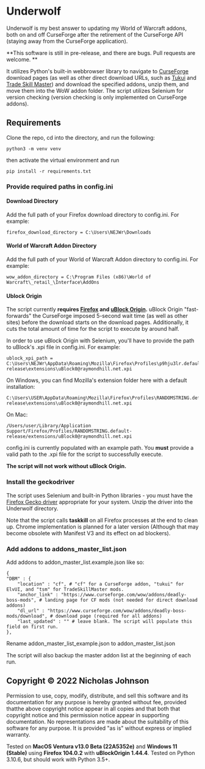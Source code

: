 # Underwolf

Underwolf is my best answer to updating my World of Warcraft addons, both on and off CurseForge after the retirement of the CurseForge API (staying away from the CurseForge application). 

**This software is still in pre-release, and there are bugs. Pull requests are welcome. **

It utilizes Python's built-in webbrowser library to navigate to [CurseForge](https://www.curseforge.com/) download pages (as well as other direct download URLs, such as [Tukui](https://www.tukui.org) and [Trade Skill Master](https://www.tradeskillmaster.com/)) and download the specified addons, unzip them, and move them into the WoW addon folder. The script utilizes Selenium for version checking (version checking is only implemented on CurseForge addons).

## Requirements

Clone the repo, cd into the directory, and run the following:

    python3 -m venv venv

then activate the virtual environment and run

    pip install -r requirements.txt

### Provide required paths in config.ini

#### Download Directory

Add the full path of your Firefox download directory to config.ini. For example:

    firefox_download_directory = C:\Users\NEJWr\Downloads

#### World of Warcraft Addon Directory

Add the full path of your World of Warcraft Addon directory to config.ini. For example:

    wow_addon_directory = C:\Program Files (x86)\World of Warcraft\_retail_\Interface\AddOns

#### Ublock Origin

The script currently **requires [Firefox](https://www.mozilla.org/en-US/firefox/new/) and [uBlock Origin](https://addons.mozilla.org/en-US/firefox/addon/ublock-origin/).** uBlock Origin "fast-forwards" the CurseForge imposed 5-second wait time (as well as other sites) before the download starts on the download pages. Additionally, it cuts the total amount of time for the script to execute by around half.

In order to use uBlock Origin with Selenium, you'll have to provide the path to uBlock's .xpi file in config.ini. For example:

    ublock_xpi_path = C:\Users\NEJWr\AppData\Roaming\Mozilla\Firefox\Profiles\p9hju3lr.default-release\extensions\uBlock0@raymondhill.net.xpi

On Windows, you can find Mozilla's extension folder here with a default installation:

    C:\Users\USER\AppData\Roaming\Mozilla\Firefox\Profiles\RANDOMSTRING.default-release\extensions\uBlock0@raymondhill.net.xpi

On Mac:

    /Users/user/Library/Application Support/Firefox/Profiles/RANDOMSTRING.default-release/extensions/uBlock0@raymondhill.net.xpi

config.ini is currently populated with an example path. You **must** provide a valid path to the .xpi file for the script to successfully execute.

**The script will not work without uBlock Origin.**

### Install the geckodriver

The script uses Selenium and built-in Python libraries - you must have the [Firefox Gecko driver](https://github.com/mozilla/geckodriver/releases) appropriate for your system. Unzip the driver into the Underwolf directory.

Note that the script calls **taskkill** on all Firefox processes at the end to clean up. Chrome implementation is planned for a later version (Although that may become obsolete with Manifest V3 and its effect on ad blockers).

### Add addons to addons_master_list.json

Add addons to addon_master_list.example.json like so:

    {
    "DBM" : {
        "location" : "cf", # "cf" for a CurseForge addon, "tukui" for ElvUI, and "tsm" for TradeSkillMaster mods.
        "anchor_link" : "https://www.curseforge.com/wow/addons/deadly-boss-mods", # landing page for CF mods (not needed for direct download addons)
        "dl_url" : "https://www.curseforge.com/wow/addons/deadly-boss-mods/download", # download page (required for all addons)
        "last_updated" : "" # leave blank. The script will populate this field on first run.
    },

Rename 
    addon_master_list_example.json
to
    addon_master_list.json

The script will also backup the master addon list at the beginning of each run.

## Copyright © 2022 Nicholas Johnson

Permission to use, copy, modify, distribute, and sell this software and its documentation for any purpose is hereby granted without fee, provided thatthe above copyright notice appear in all copies and that both that copyright notice and this permission notice appear in supporting documentation. No representations are made about the suitability of this software for any purpose.  It is provided "as is" without express or implied warranty.

Tested on **MacOS Ventura v13.0 Beta (22A5352e)** and **Windows 11 (Stable)** using **Firefox 104.0.2** with **uBlockOrigin 1.44.4**. Tested on Python 3.10.6, but should work with Python 3.5+.
